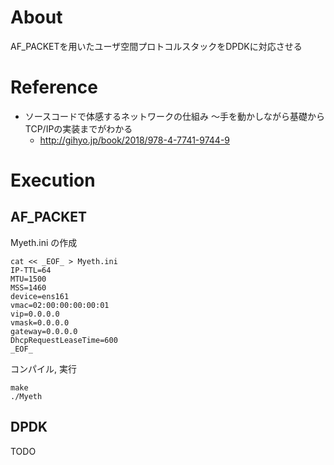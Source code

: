 # About

AF_PACKETを用いたユーザ空間プロトコルスタックをDPDKに対応させる

# Reference

* ソースコードで体感するネットワークの仕組み ～手を動かしながら基礎からTCP/IPの実装までがわかる
    * http://gihyo.jp/book/2018/978-4-7741-9744-9

# Execution

## AF_PACKET

Myeth.ini の作成

```
cat << _EOF_ > Myeth.ini
IP-TTL=64
MTU=1500
MSS=1460
device=ens161
vmac=02:00:00:00:00:01
vip=0.0.0.0
vmask=0.0.0.0
gateway=0.0.0.0
DhcpRequestLeaseTime=600
_EOF_
```

コンパイル, 実行

```
make
./Myeth
```

## DPDK

TODO
